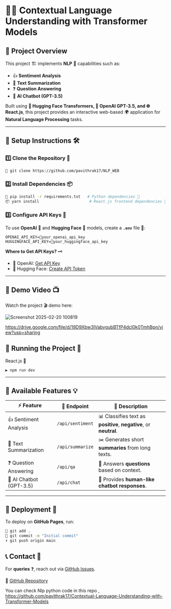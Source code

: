 # 🤖✨ Contextual Language Understanding with Transformer Models

## 🚀 Project Overview

This project 🏗️ implements **NLP** 📖 capabilities such as:

- 👍 **Sentiment Analysis**
- 📝 **Text Summarization**
- ❓ **Question Answering**
- 💬 **AI Chatbot (GPT-3.5)**

Built using **🤗 Hugging Face Transformers, 🤖 OpenAI GPT-3.5, and 🌐 React.js**, this project provides an interactive web-based 🌍 application for **Natural Language Processing** tasks.

---

## 📌 Setup Instructions 🛠️

### 1️⃣ Clone the Repository 🧩

```bash
🐙 git clone https://github.com/pavithrak17/NLP_WEB  
```

### 2️⃣ Install Dependencies 📦

```bash
🐍 pip install -r requirements.txt   # Python dependencies 🐍
📦 yarn install                      # React.js frontend dependencies 🎨
```

### 3️⃣ Configure API Keys 🔑

To use **OpenAI** 🤖 and **Hugging Face** 🤗 models, create a **`.env`** file 📃:

```plaintext
OPENAI_API_KEY=🔑your_openai_api_key
HUGGINGFACE_API_KEY=🔑your_huggingface_api_key
```

**Where to Get API Keys?** 🗝️

- 🤖 OpenAI: [Get API Key](https://beta.openai.com/signup/)
- 🤗 Hugging Face: [Create API Token](https://huggingface.co/settings/tokens)

---

## 🎥 Demo Video 📺

Watch the project 🎬 demo here:

![Screenshot 2025-02-20 100819](https://github.com/user-attachments/assets/e36afc63-7cc1-4d2f-b44a-ed81ee1ad22f)

https://drive.google.com/file/d/19D9Xbw3lVabvgubBTfP4dcl0k0TmhBpn/view?usp=sharing 


## 📌 Running the Project 🚀

React.js 🎨

```bash
▶️ npm run dev 
```
---

## 🤖 Available Features 💡

| ⚡ Feature              | 🔗 Endpoint         | 📌 Description                                    |
| -------------------- | ---------------- | ---------------------------------------------- |
| 👍 Sentiment Analysis   | `/api/sentiment` | 📊 Classifies text as **positive**, **negative**, or **neutral**. |
| 📝 Text Summarization   | `/api/summarize` | ✂️ Generates short **summaries** from long texts.  |
| ❓ Question Answering   | `/api/qa`        | 🧠 Answers **questions** based on context.       |
| 💬 AI Chatbot (GPT-3.5) | `/api/chat`      | 🤖 Provides **human-like chatbot responses**.    |

---

## 📌 Deployment 🚀

To deploy on **GitHub Pages**, run:

```bash
🐙 git add .
📌 git commit -m "Initial commit"
⬆️ git push origin main
```


## 📞 Contact 📩

For **queries** ❓, reach out via [GitHub Issues](https://github.com/pavithrak17/NLP_WEB/issues).

🔗 [GitHub Repository](https://github.com/pavithrak17/NLP_WEB)

You can check Nlp python code in this repo , https://github.com/pavithrak17/Contextual-Language-Understanding-with-Transformer-Models

